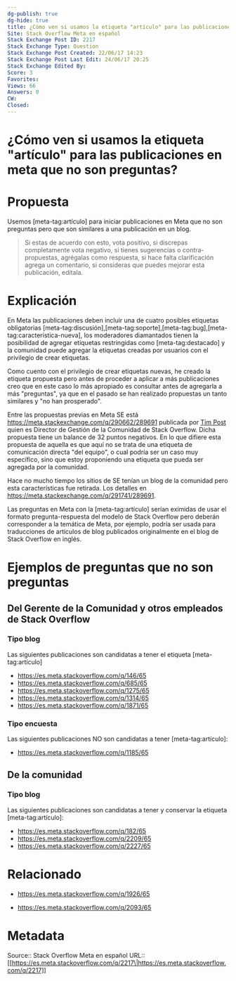 ```yaml
---
dg-publish: true
dg-hide: true
title: ¿Cómo ven si usamos la etiqueta "artículo" para las publicaciones en meta que no son preguntas?
Site: Stack Overflow Meta en español
Stack Exchange Post ID: 2217
Stack Exchange Type: Question
Stack Exchange Post Created: 22/06/17 14:23
Stack Exchange Post Last Edit: 24/06/17 20:25
Stack Exchange Edited By: 
Score: 3
Favorites: 
Views: 66
Answers: 0
CW: 
Closed: 
---
```

# ¿Cómo ven si usamos la etiqueta "artículo" para las publicaciones en meta que no son preguntas?

# Propuesta

Usemos [meta-tag:artículo] para iniciar publicaciones en Meta que no son preguntas pero que son similares a una publicación en un blog.

> Si estas de acuerdo con esto, vota positivo, si discrepas completamente vota negativo, si tienes sugerencias o contra-propuestas, agrégalas como respuesta, si hace falta clarificación agrega un comentario, si consideras que puedes mejorar esta publicación, edítala.

# Explicación

En Meta las publicaciones deben incluir una de cuatro posibles etiquetas obligatorias [meta-tag:discusión],[meta-tag:soporte],[meta-tag:bug],[meta-tag:característica-nueva], los moderadores diamantados tienen la posibilidad de agregar etiquetas restringidas como [meta-tag:destacado] y la comunidad puede agregar la etiquetas creadas por usuarios con el privilegio de crear etiquetas.

Como cuento con el privilegio de crear etiquetas nuevas, he creado la etiqueta propuesta pero antes de proceder a aplicar a más publicaciones creo que en este caso lo más apropiado es consultar antes de agregarla a más "preguntas", ya que en el pasado se han realizado propuestas un tanto similares y "no han prosperado". 

Entre las propuestas previas en Meta SE está https://meta.stackexchange.com/q/290662/289691 publicada por [Tim Post][1] quien es Director de Gestión de la Comunidad de Stack Overflow. Dicha propuesta tiene un balance de 32 puntos negativos. En lo que difiere esta propuesta de aquella es que aquí no se trata de una etiqueta de comunicación directa "del equipo", o cual podría ser un caso muy específico, sino que estoy proponiendo una etiqueta que pueda ser agregada por la comunidad.

Hace no mucho tiempo los sitios de SE tenían un blog de la comunidad pero esta características fue retirada. Los detalles en https://meta.stackexchange.com/q/291741/289691.

Las preguntas en Meta con la [meta-tag:artículo] serían eximidas de usar el formato pregunta-respuesta del modelo de Stack Overflow pero deberán corresponder a la temática de Meta, por ejemplo, podría ser usada para traducciones de artículos de blog publicados originalmente en el blog de Stack Overflow en inglés.

# Ejemplos de preguntas que no son preguntas

## Del Gerente de la Comunidad y otros empleados de Stack Overflow

### Tipo blog

Las siguientes publicaciones son candidatas a tener el etiqueta [meta-tag:artículo]

- https://es.meta.stackoverflow.com/q/146/65
- https://es.meta.stackoverflow.com/q/685/65
- https://es.meta.stackoverflow.com/q/1275/65
- https://es.meta.stackoverflow.com/q/1314/65
- https://es.meta.stackoverflow.com/q/1871/65

### Tipo encuesta
Las siguientes publicaciones NO son candidatas a tener [meta-tag:artículo]:

- https://es.meta.stackoverflow.com/q/1185/65

## De la comunidad

### Tipo blog

Las siguientes publicaciones son candidatas a tener y conservar la etiqueta [meta-tag:artículo]:

- https://es.meta.stackoverflow.com/q/182/65
- https://es.meta.stackoverflow.com/q/2209/65
- https://es.meta.stackoverflow.com/q/2227/65

# Relacionado

- https://es.meta.stackoverflow.com/q/1926/65
- https://es.meta.stackoverflow.com/q/2093/65


  [1]: https://meta.stackexchange.com/users/50049/tim-post

# Metadata
Source:: Stack Overflow Meta en español
URL:: [[https://es.meta.stackoverflow.com/q/2217\|https://es.meta.stackoverflow.com/q/2217]]

